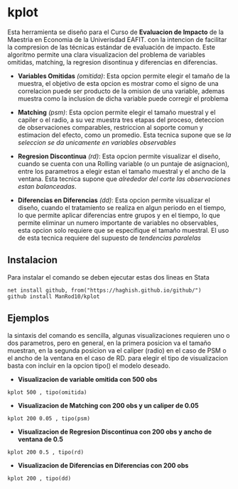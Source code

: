 
# kplot

Esta herramienta se diseño para el Curso de **Evaluacion de Impacto** de la Maestria en Economia de la Univerisdad EAFIT. con la intencion de facilitar la compresion de las técnicas estándar de evaluación de impacto. Este algoritmo permite una clara visualizacion del problema de variables omitidas, matching, la regresion disontinua y diferencias en diferencias.

* **Variables Omitidas** *(omitida)*: Esta opcion permite elegir el tamaño de la muestra, el objetivo de esta opcion es mostrar como el
signo de una correlacion puede ser producto de la omision de una variable, ademas muestra como la inclusion de dicha variable
puede corregir el problema

* **Matching** *(psm)*: 
Esta opcion permite elegir el tamaño muestral y el capiler o el radio, a su vez muestra tres etapas del proceso, deteccion de
observaciones comparables, restriccion al soporte comun y estimacion del efecto, como un promedio. Esta tecnica supone que se *la seleccion se da unicamente en variables observables*

* **Regresion Discontinua** *(rd)*:
Esta opcion permite visualizar el diseño, cuando se cuenta con una Rolling variable (o un puntaje de asignacion), entre los parametros 
a elegir estan el tamaño muestral y el ancho de la ventana. Esta tecnica supone que *alrededor del corte las observaciones estan balanceadas*.

* **Diferencias en Diferencias** *(dd)*:
Esta opcion permite visualizar el diseño, cuando el tratamiento se realiza en algun periodo en el tiempo, lo que permite aplicar diferencias entre grupos y en el tiempo, lo que permite eliminar un numero importante de variables no observables, esta opcion solo requiere que se especifique el tamaño muestral. El uso de esta tecnica requiere del supuesto de *tendencias paralelas*

## Instalacion 

Para instalar el comando se deben ejecutar estas dos lineas en Stata

```
net install github, from("https://haghish.github.io/github/")
github install ManRod10/kplot
```

## Ejemplos

la sintaxis del comando es sencilla, algunas visualizaciones requieren uno o dos parametros, pero en general, en la primera posicion va el tamaño muestran, en la segunda posicion va el caliper (radio) en el caso de PSM o el ancho de la ventana en el caso de RD.
para elegir el tipo de visualizacion basta con incluir en la opcion tipo() el modelo deseado. 


* **Visualizacion de variable omitida con 500 obs**    
```
kplot 500 , tipo(omitida)
```
* **Visualizacion de Matching con 200 obs y un caliper de 0.05**   
```
kplot 200 0.05 , tipo(psm)
```
* **Visualizacion de Regresion Discontinua con 200 obs y ancho de ventana de 0.5**    
```
kplot 200 0.5 , tipo(rd)
```
* **Visualizacion de Diferencias en Diferencias con 200 obs**   
```
kplot 200 , tipo(dd)
```
